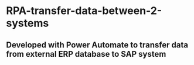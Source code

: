 # RPA-transfer-data-between-2-systems
## Developed with Power Automate to transfer data from external ERP database to SAP system
